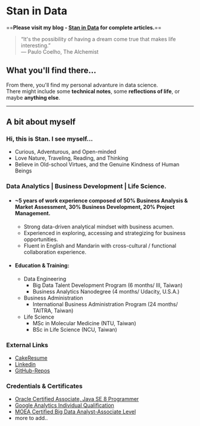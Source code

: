 # Stan in Data
==**Please visit my blog - [Stan in Data](https://hackmd.io/@StanS/stan-in-data) for complete articles.**==
> “It's the possibility of having a dream come true that makes life interesting.”\
― Paulo Coelho, The Alchemist

## What you'll find there...
From there, you'll find my personal advanture in data science.  
There might include some **technical notes**, some **reflections of life**, or maybe **anything else**.  

---
## A bit about myself
### Hi, this is Stan. I see myself... 
- Curious, Adventurous, and Open-minded
- Love Nature, Traveling, Reading, and Thinking
- Believe in Old-school Virtues, and the Genuine Kindness of Human Beings

### Data Analytics | Business Development | Life Science. 
- #### ~5 years of work experience composed of 50% **Business Analysis & Market Assessment**, 30% **Business Development**, 20% **Project Management**.
    - Strong data-driven analytical mindset with business acumen.
    - Experienced in exploring, accessing and strategizing for business opportunities. 
    - Fluent in English and Mandarin with cross-cultural / functional collaboration experience. 
- #### Education & Training: 
    - Data Engineering
        - Big Data Talent Development Program (6 months/ III, Taiwan)
        - Business Analytics Nanodegree (4 months/ Udacity, U.S.A.)
    - Business Administration
        - International Business Administration Program (24 months/ TAITRA, Taiwan)
    - Life Science
        - MSc in Molecular Medicine (NTU, Taiwan)
        - BSc in Life Science (NCU, Taiwan) 
### External Links
- [CakeResume](https://www.cakeresume.com/s--H61loDFiRs5fFHu_HFVxMA--/stan-suo) 
- [Linkedin](https://www.linkedin.com/in/stansuo/)
- [GitHub-Repos](https://github.com/stansuo/)

### Credentials & Certificates
- [Oracle Certified Associate, Java SE 8 Programmer](https://www.youracclaim.com/badges/8eed95c0-4233-44a6-9313-c71082564849/linked_in_profile)
- [Google Analytics Individual Qualification](https://drive.google.com/file/d/1Rrt5lqqWNALtk2rHhL5XAXGTp4mZbQ9-/view)
- [MOEA Certified Big Data Analyst-Associate Level](https://drive.google.com/file/d/11SsUmPHYTc5FAPn9otZAy5B2XI_LiHr3/view?usp=sharing)
- more to add..





